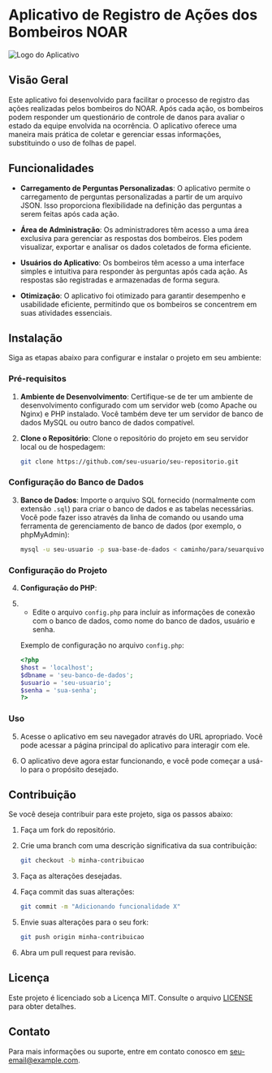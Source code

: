 # Aplicativo de Registro de Ações dos Bombeiros NOAR

![Logo do Aplicativo](link_para_imagem_logo.png)

## Visão Geral

Este aplicativo foi desenvolvido para facilitar o processo de registro das ações realizadas pelos bombeiros do NOAR. Após cada ação, os bombeiros podem responder um questionário de controle de danos para avaliar o estado da equipe envolvida na ocorrência. O aplicativo oferece uma maneira mais prática de coletar e gerenciar essas informações, substituindo o uso de folhas de papel.

## Funcionalidades

- **Carregamento de Perguntas Personalizadas**: O aplicativo permite o carregamento de perguntas personalizadas a partir de um arquivo JSON. Isso proporciona flexibilidade na definição das perguntas a serem feitas após cada ação.

- **Área de Administração**: Os administradores têm acesso a uma área exclusiva para gerenciar as respostas dos bombeiros. Eles podem visualizar, exportar e analisar os dados coletados de forma eficiente.

- **Usuários do Aplicativo**: Os bombeiros têm acesso a uma interface simples e intuitiva para responder às perguntas após cada ação. As respostas são registradas e armazenadas de forma segura.

- **Otimização**: O aplicativo foi otimizado para garantir desempenho e usabilidade eficiente, permitindo que os bombeiros se concentrem em suas atividades essenciais.

## Instalação

Siga as etapas abaixo para configurar e instalar o projeto em seu ambiente:

### Pré-requisitos

1. **Ambiente de Desenvolvimento**: Certifique-se de ter um ambiente de desenvolvimento configurado com um servidor web (como Apache ou Nginx) e PHP instalado. Você também deve ter um servidor de banco de dados MySQL ou outro banco de dados compatível.

2. **Clone o Repositório**: Clone o repositório do projeto em seu servidor local ou de hospedagem:

   ```bash
   git clone https://github.com/seu-usuario/seu-repositorio.git
   ```

### Configuração do Banco de Dados

3. **Banco de Dados**: Importe o arquivo SQL fornecido (normalmente com extensão `.sql`) para criar o banco de dados e as tabelas necessárias. Você pode fazer isso através da linha de comando ou usando uma ferramenta de gerenciamento de banco de dados (por exemplo, o phpMyAdmin):

   ```bash
   mysql -u seu-usuario -p sua-base-de-dados < caminho/para/seuarquivo.sql
   ```

### Configuração do Projeto

4. **Configuração do PHP**:
5. 
   - Edite o arquivo `config.php` para incluir as informações de conexão com o banco de dados, como nome do banco de dados, usuário e senha.

   Exemplo de configuração no arquivo `config.php`:

   ```php
   <?php
   $host = 'localhost';
   $dbname = 'seu-banco-de-dados';
   $usuario = 'seu-usuario';
   $senha = 'sua-senha';
   ?>
   ```

### Uso

5. Acesse o aplicativo em seu navegador através do URL apropriado. Você pode acessar a página principal do aplicativo para interagir com ele.

6. O aplicativo deve agora estar funcionando, e você pode começar a usá-lo para o propósito desejado.

## Contribuição

Se você deseja contribuir para este projeto, siga os passos abaixo:

1. Faça um fork do repositório.

2. Crie uma branch com uma descrição significativa da sua contribuição:

   ```bash
   git checkout -b minha-contribuicao
   ```

3. Faça as alterações desejadas.

4. Faça commit das suas alterações:

   ```bash
   git commit -m "Adicionando funcionalidade X"
   ```

5. Envie suas alterações para o seu fork:

   ```bash
   git push origin minha-contribuicao
   ```

6. Abra um pull request para revisão.

## Licença

Este projeto é licenciado sob a Licença MIT. Consulte o arquivo [LICENSE](LICENSE) para obter detalhes.

## Contato

Para mais informações ou suporte, entre em contato conosco em [seu-email@example.com](mailto:seu-email@example.com).

